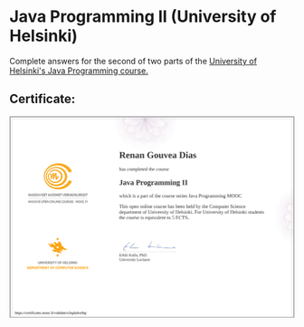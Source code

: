 # Java Programming II (University of Helsinki)

Complete answers for the second of two parts of the [University of Helsinki's Java Programming course.](https://java-programming.mooc.fi/)


## Certificate:

[![Certificate](certificate-java-programming-ii.png)](https://certificates.mooc.fi/validate/o3upkdvn9qc)
